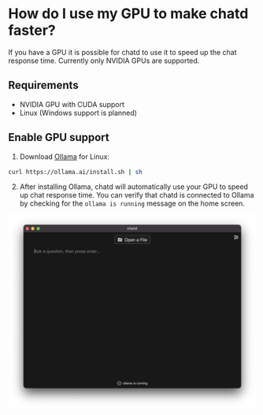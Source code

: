 # How do I use my GPU to make chatd faster?

If you have a GPU it is possible for chatd to use it to speed up the chat response time. Currently only NVIDIA GPUs are supported.

## Requirements

- NVIDIA GPU with CUDA support
- Linux (Windows support is planned)

## Enable GPU support

1. Download [Ollama](https://www.ollama.ai/download/linux) for Linux:

```bash
curl https://ollama.ai/install.sh | sh
```

2. After installing Ollama, chatd will automatically use your GPU to speed up chat response time. You can verify that chatd is connected to Ollama by checking for the `ollama is running` message on the home screen.

<img src="./images/chatd_ollama_running.png" alt="Home screen with Ollama connected" width="700">
